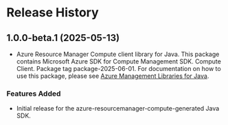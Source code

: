 # Release History

## 1.0.0-beta.1 (2025-05-13)

- Azure Resource Manager Compute client library for Java. This package contains Microsoft Azure SDK for Compute Management SDK. Compute Client. Package tag package-2025-06-01. For documentation on how to use this package, please see [Azure Management Libraries for Java](https://aka.ms/azsdk/java/mgmt).
### Features Added

- Initial release for the azure-resourcemanager-compute-generated Java SDK.
